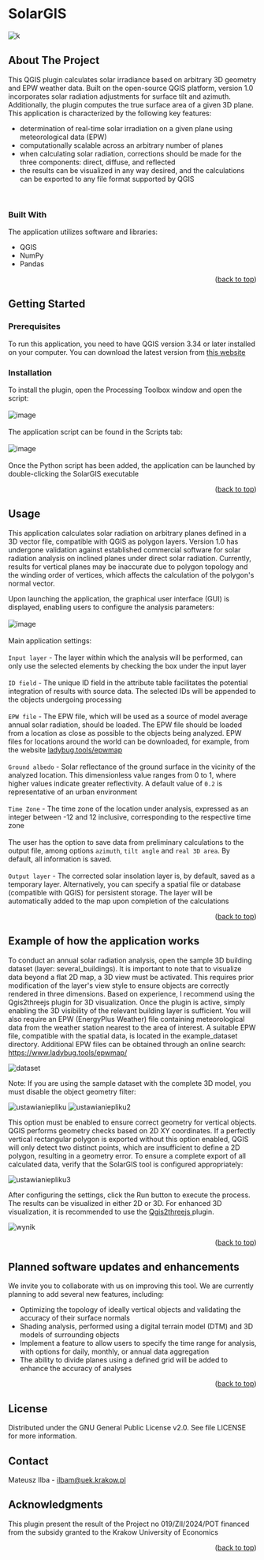 <a name="readme-top"></a>
# SolarGIS

![k](https://github.com/MateuszIlba/SolarGIS/assets/50248287/d9d6daaa-2d57-4d85-86fd-9b65845d82c4)

## About The Project

This QGIS plugin calculates solar irradiance based on arbitrary 3D geometry and EPW weather data. Built on the open-source QGIS platform, version 1.0 incorporates solar radiation adjustments for surface tilt and azimuth. Additionally, the plugin computes the true surface area of a given 3D plane.<br>
This application is characterized by the following key features:<br>
<ul>
  <li>determination of real-time solar irradiation on a given plane using meteorological data (EPW)</li>
  <li>computationally scalable across an arbitrary number of planes</li>
  <li>when calculating solar radiation, corrections should be made for the three components: direct, diffuse, and reflected</li>
  <li>the results can be visualized in any way desired, and the calculations can be exported to any file format supported by QGIS</li>
</ul><br>


### Built With

The application utilizes software and libraries: 
<ul>
<li>QGIS</li>
<li>NumPy</li>
<li>Pandas</li>
</ul>
<p align="right">(<a href="#readme-top">back to top</a>)</p>

## Getting Started
### Prerequisites

To run this application, you need to have QGIS version 3.34 or later installed on your computer. You can download the latest version from <a href="https://qgis.org/en/site/forusers/download.html"> this website </a>

### Installation

To install the plugin, open the Processing Toolbox window and open the script:<br><br>
![image](https://github.com/MateuszIlba/SolarGIS/assets/50248287/ea75490a-5680-4c1b-901a-20a9de189bec)<br><br>
The application script can be found in the Scripts tab:<br><br>
![image](https://github.com/MateuszIlba/SolarGIS/assets/50248287/8dfe83c6-0e0f-42d2-bc25-a99125849560)<br><br>
Once the Python script has been added, the application can be launched by double-clicking the SolarGIS executable
<p align="right">(<a href="#readme-top">back to top</a>)</p>

## Usage

This application calculates solar radiation on arbitrary planes defined in a 3D vector file, compatible with QGIS as polygon layers. Version 1.0 has undergone validation against established commercial software for solar radiation analysis on inclined planes under direct solar radiation. Currently, results for vertical planes may be inaccurate due to polygon topology and the winding order of vertices, which affects the calculation of the polygon's normal vector.

Upon launching the application, the graphical user interface (GUI) is displayed, enabling users to configure the analysis parameters:<br><br>
![image](https://github.com/MateuszIlba/SolarGIS/assets/50248287/6abd2d56-1498-4245-90d5-5f45b2aa501d)<br><br>
Main application settings:<br><br>
 `Input layer` - The layer within which the analysis will be performed, can only use the selected elements by checking the box under the input layer<br><br>
 `ID field` - The unique ID field in the attribute table facilitates the potential integration of results with source data. The selected IDs will be appended to the objects undergoing processing<br><br>
 `EPW file` - The EPW file, which will be used as a source of model average annual solar radiation, should be loaded. The EPW file should be loaded from a location as close as possible to the objects being analyzed. EPW files for locations around the world can be downloaded, for example, from the website <a href="https://www.ladybug.tools/epwmap/">ladybug.tools/epwmap</a><br><br>
 `Ground albedo` - Solar reflectance of the ground surface in the vicinity of the analyzed location. This dimensionless value ranges from 0 to 1, where higher values indicate greater reflectivity. A default value of `0.2` is representative of an urban environment<br><br>
 `Time Zone` - The time zone of the location under analysis, expressed as an integer between -12 and 12 inclusive, corresponding to the respective time zone <br><br>
 The user has the option to save data from preliminary calculations to the output file, among options `azimuth`, `tilt angle` and `real 3D area`. By default, all information is saved. <br><br>
 `Output layer` - The corrected solar insolation layer is, by default, saved as a temporary layer.  Alternatively, you can specify a spatial file or database (compatible with QGIS) for persistent storage. The layer will be automatically added to the map upon completion of the calculations<br>

<p align="right">(<a href="#readme-top">back to top</a>)</p>

## Example of how the application works

To conduct an annual solar radiation analysis, open the sample 3D building dataset (layer: several_buildings). 
It is important to note that to visualize data beyond a flat 2D map, a 3D view must be activated. This requires prior modification of the layer's view style to ensure objects are correctly rendered in three dimensions. Based on experience, I recommend using the Qgis2threejs plugin for 3D visualization. Once the plugin is active, simply enabling the 3D visibility of the relevant building layer is sufficient.
You will also require an EPW (EnergyPlus Weather) file containing meteorological data from the weather station nearest to the area of interest. A suitable EPW file, compatible with the spatial data, is located in the example_dataset directory. Additional EPW files can be obtained through an online search: <a href="https://www.ladybug.tools/epwmap/"> https://www.ladybug.tools/epwmap/ </a>

![dataset](https://github.com/user-attachments/assets/7420b8b6-7a99-4e11-b43e-4abc5282c807)

Note: If you are using the sample dataset with the complete 3D model, you must disable the object geometry filter:

![ustawianiepliku](https://github.com/user-attachments/assets/bd1c209d-1b28-42bc-862d-144217665bdd)
![ustawianiepliku2](https://github.com/user-attachments/assets/fae23552-1119-48da-bad2-a90d1a222350)

This option must be enabled to ensure correct geometry for vertical objects. QGIS performs geometry checks based on 2D XY coordinates. If a perfectly vertical rectangular polygon is exported without this option enabled, QGIS will only detect two distinct points, which are insufficient to define a 2D polygon, resulting in a geometry error. To ensure a complete export of all calculated data, verify that the SolarGIS tool is configured appropriately:

![ustawianiepliku3](https://github.com/user-attachments/assets/b5f11c20-4055-40aa-acf6-30779f65a770)

After configuring the settings, click the Run button to execute the process. The results can be visualized in either 2D or 3D. For enhanced 3D visualization, it is recommended to use the  <a href="https://plugins.qgis.org/plugins/Qgis2threejs/"> Qgis2threejs </a> plugin.

![wynik](https://github.com/user-attachments/assets/9042c79b-2bca-4bb4-b51f-79f1de279b2c)

<p align="right">(<a href="#readme-top">back to top</a>)</p>

## Planned software updates and enhancements

We invite you to collaborate with us on improving this tool. We are currently planning to add several new features, including:
<ul>
<li>Optimizing the topology of ideally vertical objects and validating the accuracy of their surface normals</li>
<li>Shading analysis, performed using a digital terrain model (DTM) and 3D models of surrounding objects</li>
<li>Implement a feature to allow users to specify the time range for analysis, with options for daily, monthly, or annual data aggregation</li>
<li>The ability to divide planes using a defined grid will be added to enhance the accuracy of analyses</li>
</ul>

<p align="right">(<a href="#readme-top">back to top</a>)</p>

## License
Distributed under the GNU General Public License v2.0. See file LICENSE for more information.

## Contact
Mateusz Ilba - ilbam@uek.krakow.pl

## Acknowledgments
This plugin present the result of the Project no 019/ZII/2024/POT financed from the subsidy granted to the Krakow University of
Economics
<p align="right">(<a href="#readme-top">back to top</a>)</p>
